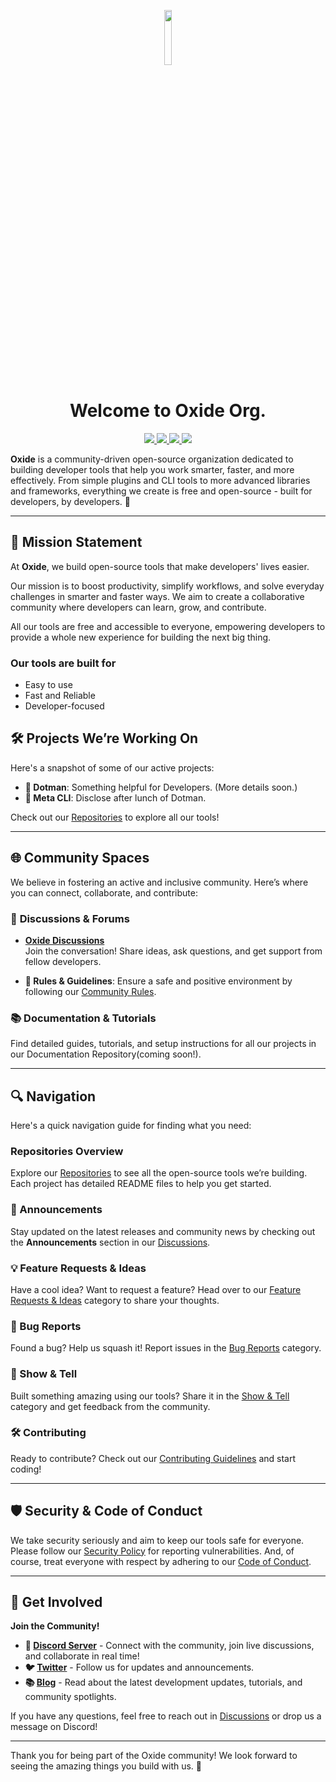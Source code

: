 <p align="center"><img src="images/oxide_logo_no_bg.png" width="15%"></img></p>

<h1 align="center">Welcome to <b>Oxide Org.</b></h1>

<p align="center">
  <a href="https://x.com/oxide_org" target="_blank">
    <img src="https://img.shields.io/badge/OxideOrg-000000?style=for-the-badge&logo=x&logoColor=white">
  </a>
  
  <a href="https://discord.gg/yYZTWsyxwW" target="_blank">
    <img src="https://img.shields.io/badge/Discord-5865F2?style=for-the-badge&logo=discord&logoColor=white">
  </a>

  <a href="https://dev.to/oxideorg" target="_blank">
    <img src="https://img.shields.io/badge/dev.to-0A0A0A?style=for-the-badge&logo=devdotto&logoColor=white">
  </a>
  
  <a href="https://github.com/sponsors/fnabinash" target="_blank">
    <img src="https://img.shields.io/badge/sponsor-30363D?style=for-the-badge&logo=GitHub-Sponsors&logoColor=#white">
  </a>
</p>

**Oxide** is a community-driven open-source organization dedicated to building developer tools that help you work smarter, faster, and more effectively. From simple plugins and CLI tools to more advanced libraries and frameworks, everything we create is free and open-source - built for developers, by developers. 🚀

---

## 🚀 **Mission Statement**
At **Oxide**, we build open-source tools that make developers' lives easier.

Our mission is to boost productivity, simplify workflows, and solve everyday challenges in smarter and faster ways. We aim to create a collaborative community where developers can learn, grow, and contribute.

All our tools are free and accessible to everyone, empowering developers to provide a whole new experience for building the next big thing.
### Our tools are built for
- Easy to use
- Fast and Reliable
- Developer-focused

## 🛠️ **Projects We’re Working On**

Here's a snapshot of some of our active projects:

- **🔧 Dotman**: Something helpful for Developers. (More details soon.)
- **📄 Meta CLI**: Disclose after lunch of Dotman.
  
Check out our [Repositories](https://github.com/orgs/OxideOrg/repositories) to explore all our tools!

---

## 🌐 **Community Spaces**

We believe in fostering an active and inclusive community. Here’s where you can connect, collaborate, and contribute:

### 📢 **Discussions & Forums**
- **[Oxide Discussions](https://github.com/orgs/OxideOrg/discussions)**  
  Join the conversation! Share ideas, ask questions, and get support from fellow developers.

- **📜 Rules & Guidelines**: Ensure a safe and positive environment by following our [Community Rules](https://github.com/orgs/OxideOrg/discussions/14).

### 📚 **Documentation & Tutorials**
Find detailed guides, tutorials, and setup instructions for all our projects in our Documentation Repository(coming soon!).

---

## 🔍 **Navigation**

Here's a quick navigation guide for finding what you need:

### **Repositories Overview**
Explore our [Repositories](https://github.com/orgs/OxideOrg/repositories) to see all the open-source tools we’re building. Each project has detailed README files to help you get started.

### **📢 Announcements**
Stay updated on the latest releases and community news by checking out the **Announcements** section in our [Discussions](https://github.com/orgs/OxideOrg/discussions/2).

### **💡 Feature Requests & Ideas**
Have a cool idea? Want to request a feature? Head over to our [Feature Requests & Ideas](https://github.com/orgs/OxideOrg/discussions/categories/feature-enhancements) category to share your thoughts.

### **🐞 Bug Reports**
Found a bug? Help us squash it! Report issues in the [Bug Reports](https://github.com/orgs/OxideOrg/discussions/categories/minor-bugs) category.

### **🎉 Show & Tell**
Built something amazing using our tools? Share it in the [Show & Tell](https://github.com/orgs/OxideOrg/discussions/categories/projects-built-with-oxide) category and get feedback from the community.

### **🛠️ Contributing**
Ready to contribute? Check out our [Contributing Guidelines](https://github.com/OxideOrg/.github/blob/main/CONTRIBUTING.md) and start coding!

---

## 🛡️ **Security & Code of Conduct**

We take security seriously and aim to keep our tools safe for everyone. Please follow our [Security Policy](https://github.com/OxideOrg/.github/blob/main/SECURITY.md) for reporting vulnerabilities. And, of course, treat everyone with respect by adhering to our [Code of Conduct](https://github.com/OxideOrg/.github/blob/main/CODE_OF_CONDUCT.md).

---

## 📣 **Get Involved**

**Join the Community!**  
- **💬 [Discord Server](https://discord.gg/yYZTWsyxwW)** - Connect with the community, join live discussions, and collaborate in real time!
- **🐦 [Twitter](https://x.com/oxide_org)** - Follow us for updates and announcements.
- **📚 [Blog](https://dev.to/oxideorg)** - Read about the latest development updates, tutorials, and community spotlights.

If you have any questions, feel free to reach out in [Discussions](https://github.com/orgs/oxide-org/discussions) or drop us a message on Discord!

---

Thank you for being part of the Oxide community! We look forward to seeing the amazing things you build with us. 🙌
